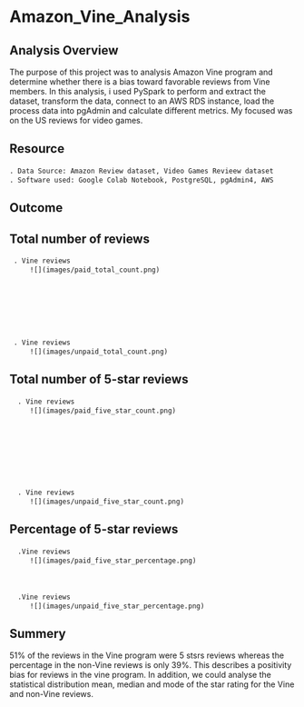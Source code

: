 # Amazon_Vine_Analysis

## Analysis Overview
   
   The purpose of this project was to analysis Amazon Vine program and determine
   whether there is a bias toward favorable reviews from Vine members. In this analysis,
   i used PySpark to perform and extract the dataset, transform the data, connect to an
   AWS RDS instance, load the process data into pgAdmin and calculate different metrics.
   My focused was on the US reviews for video games.

## Resource
    . Data Source: Amazon Review dataset, Video Games Revieew dataset
    . Software used: Google Colab Notebook, PostgreSQL, pgAdmin4, AWS
    
    
## Outcome

## Total number of reviews
      
     . Vine reviews 
         ![](images/paid_total_count.png)
         
         
         
         
         
         
         
     . Vine reviews
         ![](images/unpaid_total_count.png)

         
## Total number of 5-star reviews

      . Vine reviews
         ![](images/paid_five_star_count.png)
         
         
         
         
         
         
         
         
      . Vine reviews
         ![](images/unpaid_five_star_count.png)
         
         
         
## Percentage of 5-star reviews
      
      .Vine reviews
         ![](images/paid_five_star_percentage.png)
         
         
         
      .Vine reviews
         ![](images/unpaid_five_star_percentage.png)
## Summery

51% of the reviews in the Vine program were 5 stsrs reviews whereas the percentage 
in the non-Vine reviews is only 39%. This describes a positivity bias for reviews in the vine
program. In addition, we could analyse the statistical distribution mean, median and mode of the
star rating for the Vine and non-Vine reviews.
